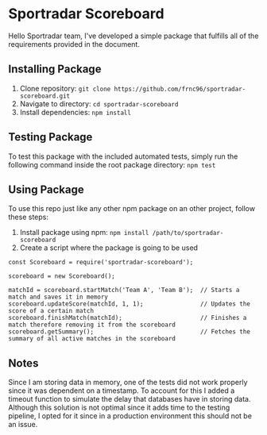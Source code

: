 # Sportradar Scoreboard

Hello Sportradar team, I've developed a simple package that fulfills all of the requirements provided in the document.

## Installing Package

1. Clone repository: `git clone https://github.com/frnc96/sportradar-scoreboard.git`
2. Navigate to directory: `cd sportradar-scoreboard`
3. Install dependencies: `npm install`

## Testing Package

To test this package with the included automated tests, simply run the following command inside the root package directory: `npm test`

## Using Package

To use this repo just like any other npm package on an other project, follow these steps:

1. Install package using npm: `npm install /path/to/sportradar-scoreboard`
2. Create a script where the package is going to be used

```
const Scoreboard = require('sportradar-scoreboard');

scoreboard = new Scoreboard();

matchId = scoreboard.startMatch('Team A', 'Team B');  // Starts a match and saves it in memory
scoreboard.updateScore(matchId, 1, 1);                // Updates the score of a certain match
scoreboard.finishMatch(matchId);                      // Finishes a match therefore removing it from the scoreboard
scoreboard.getSummary();                              // Fetches the summary of all active matches in the scoreboard
```

## Notes

Since I am storing data in memory, one of the tests did not work properly since it was dependent on a timestamp. To account for this I added a timeout function to simulate the delay that databases have in storing data. Although this solution is not optimal since it adds time to the testing pipeline, I opted for it since in a production environment this should not be an issue.
